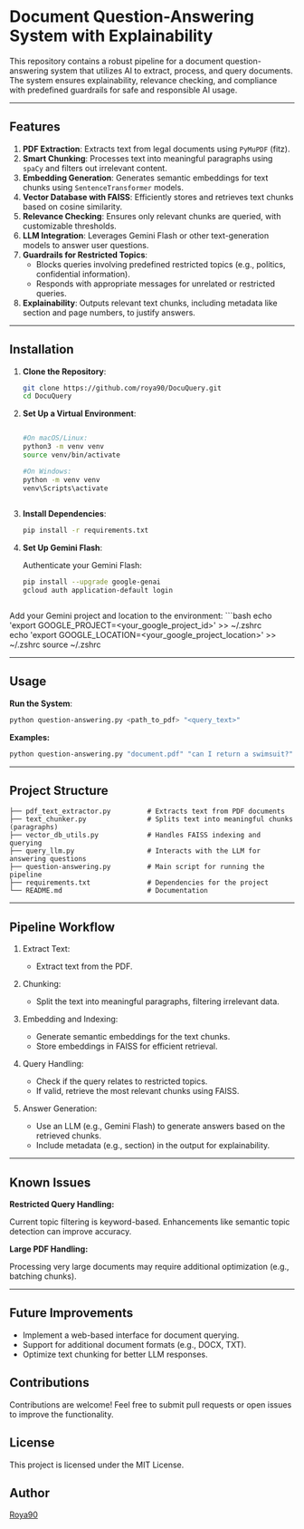 # **Document Question-Answering System with Explainability**

This repository contains a robust pipeline for a document question-answering system that utilizes AI to extract, process, and query documents. The system ensures explainability, relevance checking, and compliance with predefined guardrails for safe and responsible AI usage.

---

## **Features**

1. **PDF Extraction**: Extracts text from legal documents using `PyMuPDF` (fitz).
2. **Smart Chunking**: Processes text into meaningful paragraphs using `spaCy` and filters out irrelevant content.
3. **Embedding Generation**: Generates semantic embeddings for text chunks using `SentenceTransformer` models.
4. **Vector Database with FAISS**: Efficiently stores and retrieves text chunks based on cosine similarity.
5. **Relevance Checking**: Ensures only relevant chunks are queried, with customizable thresholds.
6. **LLM Integration**: Leverages Gemini Flash or other text-generation models to answer user questions.
7. **Guardrails for Restricted Topics**:
   - Blocks queries involving predefined restricted topics (e.g., politics, confidential information).
   - Responds with appropriate messages for unrelated or restricted queries.
8. **Explainability**: Outputs relevant text chunks, including metadata like section and page numbers, to justify answers.

---

## **Installation**

1. **Clone the Repository**:
   ```bash
   git clone https://github.com/roya90/DocuQuery.git
   cd DocuQuery


2. **Set Up a Virtual Environment**:
   ```bash
   
   #On macOS/Linux:
   python3 -m venv venv
   source venv/bin/activate 

   #On Windows:
   python -m venv venv
   venv\Scripts\activate 
    

3. **Install Dependencies**:

    ```bash
    pip install -r requirements.txt

4. **Set Up Gemini Flash**:

    Authenticate your Gemini Flash:
    ```bash
    pip install --upgrade google-genai
    gcloud auth application-default login



Add your Gemini project and location to the environment: 
    ```bash
    echo 'export GOOGLE_PROJECT=<your_google_project_id>' >> ~/.zshrc                            
    echo 'export GOOGLE_LOCATION=<your_google_project_location>' >> ~/.zshrc
    source ~/.zshrc
    
---
## **Usage**
**Run the System**:
```bash 
python question-answering.py <path_to_pdf> "<query_text>"
```

**Examples:**
```bash 
python question-answering.py "document.pdf" "can I return a swimsuit?"
```
---
## **Project Structure**
```
├── pdf_text_extractor.py         # Extracts text from PDF documents
├── text_chunker.py               # Splits text into meaningful chunks (paragraphs)
├── vector_db_utils.py            # Handles FAISS indexing and querying
├── query_llm.py                  # Interacts with the LLM for answering questions
├── question-answering.py         # Main script for running the pipeline
├── requirements.txt              # Dependencies for the project
└── README.md                     # Documentation
```
---
## **Pipeline Workflow**

1. Extract Text:

    - Extract text from the PDF.
2. Chunking:

    - Split the text into meaningful paragraphs, filtering irrelevant data.
3. Embedding and Indexing:

    - Generate semantic embeddings for the text chunks.
    - Store embeddings in FAISS for efficient retrieval.
4. Query Handling:

    - Check if the query relates to restricted topics.
    - If valid, retrieve the most relevant chunks using FAISS.

5. Answer Generation:

    - Use an LLM (e.g., Gemini Flash) to generate answers based on the retrieved chunks.
    - Include metadata (e.g., section) in the output for explainability.

---
## **Known Issues**
**Restricted Query Handling:**

Current topic filtering is keyword-based. Enhancements like semantic topic detection can improve accuracy.

**Large PDF Handling:**

Processing very large documents may require additional optimization (e.g., batching chunks).

---
## Future Improvements
- Implement a web-based interface for document querying.
- Support for additional document formats (e.g., DOCX, TXT).
- Optimize text chunking for better LLM responses.

## Contributions
Contributions are welcome! Feel free to submit pull requests or open issues to improve the functionality.

## License
This project is licensed under the MIT License.

## Author
[Roya90](https://github.com/roya90)
